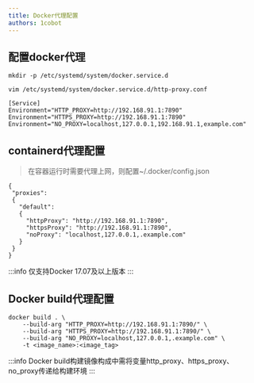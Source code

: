 ```yaml
---
title: Docker代理配置
authors: 1cobot
---
```


## 配置docker代理
```shell
mkdir -p /etc/systemd/system/docker.service.d

vim /etc/systemd/system/docker.service.d/http-proxy.conf

[Service]
Environment="HTTP_PROXY=http://192.168.91.1:7890"
Environment="HTTPS_PROXY=http://192.168.91.1:7890"
Environment="NO_PROXY=localhost,127.0.0.1,192.168.91.1,example.com"

```
## containerd代理配置
> 在容器运行时需要代理上网，则配置~/.docker/config.json
```shell
{
 "proxies":
 {
   "default":
   {
     "httpProxy": "http://192.168.91.1:7890",
     "httpsProxy": "http://192.168.91.1:7890",
     "noProxy": "localhost,127.0.0.1,.example.com"
   }
 }
}
```
:::info
仅支持Docker 17.07及以上版本
:::

## Docker build代理配置
```shell
docker build . \
    --build-arg "HTTP_PROXY=http://192.168.91.1:7890/" \
    --build-arg "HTTPS_PROXY=http://192.168.91.1:7890/" \
    --build-arg "NO_PROXY=localhost,127.0.0.1,.example.com" \
    -t <image_name>:<image_tag>
```

:::info
Docker build构建镜像构成中需将变量http_proxy、https_proxy、no_proxy传递给构建环境
:::